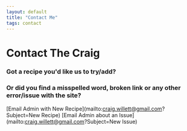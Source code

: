 ```yaml
---
layout: default
title: "Contact Me"
tags: contact
---
```

# Contact The Craig

### Got a recipe you'd like us to try/add?
### Or did you find a misspelled word, broken link or any other error/issue with the site?

[Email Admin with New Recipe](mailto:craig.willett@gmail.com?Subject=New Recipe)
[Email Admin about an Issue](mailto:craig.willett@gmail.com?Subject=New Issue)
